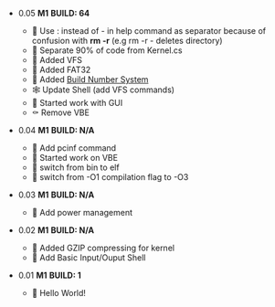 - 0.05 **M1** **BUILD: 64**
    - 🐞 Use : instead of - in help command as separator because of confusion with **rm -r** (e.g rm -r - deletes directory)
    - 🦋 Separate 90% of code from Kernel.cs
    - 🦗 Added VFS
    - 🦗 Added FAT32
    - 🦗 Added [Build Number System](build_number.txt)
    - 🕸️ Update Shell (add VFS commands)
    - 🐌 Started work with GUI
    - ⚰️ Remove VBE

- 0.04 **M1** **BUILD: N/A**
    - 🦗 Add pcinf command
    - 🐌 Started work on VBE
    - 🦋 switch from bin to elf
    - 🦋 switch from -O1 compilation flag to -O3

- 0.03 **M1** **BUILD: N/A**
    - 🦗 Add power management

- 0.02 **M1** **BUILD: N/A**
    - 🦗 Added GZIP compressing for kernel
    - 🦗 Add Basic Input/Ouput Shell

- 0.01 **M1** **BUILD: 1**
    - 🦗 Hello World!